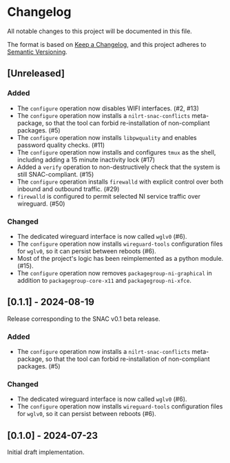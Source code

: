 # Changelog

All notable changes to this project will be documented in this file.

The format is based on [Keep a Changelog](https://keepachangelog.com/en/1.1.0/),
and this project adheres to [Semantic Versioning](https://semver.org/spec/v2.0.0.html).


## [Unreleased]

### Added

* The `configure` operation now disables WIFI interfaces. (#2, #13)
* The `configure` operation now installs a `nilrt-snac-conflicts` meta-package, so that the tool can forbid re-installation of non-compliant packages. (#5)
* The `configure` operation now installs `libpwquality` and enables password quality checks. (#11)
* The `configure` operation now installs and configures `tmux` as the shell, including adding a 15 minute inactivity lock (#17)
* Added a `verify` operation to non-destructively check that the system is still SNAC-compliant. (#15)
* The `configure` operation installs `firewalld` with explicit control over both inbound and outbound
  traffic. (#29)
* `firewalld` is configured to permit selected NI service traffic over wireguard. (#50)

### Changed

* The dedicated wireguard interface is now called `wglv0` (#6).
* The `configure` operation now installs `wireguard-tools` configuration files for `wglv0`, so it can persist between reboots (#6).
* Most of the project's logic has been reimplemented as a python module. (#15).
* The `configure` operation now removes `packagegroup-ni-graphical` in addition to `packagegroup-core-x11` and `packagegroup-ni-xfce`.


## [0.1.1] - 2024-08-19

Release corresponding to the SNAC v0.1 beta release.


### Added

* The `configure` operation now installs a `nilrt-snac-conflicts` meta-package, so that the tool can forbid re-installation of non-compliant packages. (#5)


### Changed

* The dedicated wireguard interface is now called `wglv0` (#6).
* The `configure` operation now installs `wireguard-tools` configuration files for `wglv0`, so it can persist between reboots (#6).



## [0.1.0] - 2024-07-23

Initial draft implementation.
